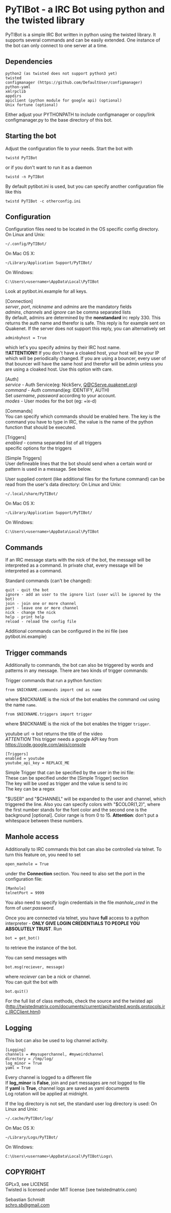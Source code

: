 PyTIBot - a IRC Bot using python and the twisted library
========================================================
PyTIBot is a simple IRC Bot written in python using the twisted library.
It supports several commands and can be easily extended. One instance of the
bot can only connect to one server at a time.


Dependencies
------------
```
python2 (as twisted does not support python3 yet)
twisted
configmanager (https://github.com/DefaultUser/configmanager)
python-yaml
xmlrpclib
appdirs
apiclient (python module for google api) (optional)
Unix fortune (optional)
```

Either adjust your PYTHONPATH to include configmanager or copy/link
configmanager.py to the base directory of this bot.

Starting the bot
----------------
Adjust the configuration file to your needs.
Start the bot with
```
twistd PyTIBot
```
or if you don't want to run it as a daemon
```
twistd -n PyTIBot
```
By default pytibot.ini is used, but you can specify another configuration
file like this
```
twistd PyTIBot -c otherconfig.ini
```


Configuration
-------------
Configuration files need to be located in the OS specific config directory.
On Linux and Unix:
```
~/.config/PyTIBot/
```
On Mac OS X:
```
~/Library/Application Support/PyTIBot/
```
On Windows:
```
C:\Users\<username>\AppData\Local\PyTIBot
```

Look at pytibot.ini.example for all keys.

[Connection]<br/>
*server*, *port*, *nickname* and *admins* are the mandatory fields<br/>
*admins*, *channels* and *ignore* can be comma separated lists<br/>
By default, admins are determined by the **nonstandard** irc reply 330. This
returns the auth name and therefor is safe. This reply is for example sent on
Quakenet. If the server does not support this reply, you can alternatively set
```
adminbyhost = True
```
which let's you specify admins by their IRC host name.<br/>
**!!ATTENTION!!**
If you don't have a cloaked host, your host will be your IP which will be
periodically changed. If you are using a bouncer, every user of that bouncer
will have the same host and therefor will be admin unless you are using a
cloaked host. Use this option with care.

[Auth]<br/>
*service* - Auth Service(eg: NickServ, Q@CServe.quakenet.org)<br/>
*command* - Auth command(eg: IDENTIFY, AUTH)<br/>
Set *username*, *password* according to your account.<br/>
*modes* - User modes for the bot (eg: +ix-d)

[Commands]<br/>
You can specify which commands should be enabled here.
The key is the command you have to type in IRC, the value is the name of the
python function that should be executed.

[Triggers]<br/>
*enabled* - comma separated list of all triggers<br/>
specific options for the triggers

[Simple Triggers]<br/>
User defineable lines that the bot should send when a certain word or pattern
is used in a message. See below.

User supplied content (like additional files for the fortune command) can be read
from the user's data directory:
On Linux and Unix:
```
~/.local/share/PyTIBot/
```
On Mac OS X:
```
~/Library/Application Support/PyTIBot/
```
On Windows:
```
C:\Users\<username>\AppData\Local\PyTIBot
```


Commands
--------
If an IRC message starts with the nick of the bot, the message will be
interpreted as a command. In private chat, every message will be interpreted
as a command.

Standard commands (can't be changed):
```
quit - quit the bot
ignore - add an user to the ignore list (user will be ignored by the bot)
join - join one or more channel
part - leave one or more channel
nick - change the nick
help - print help
reload - reload the config file
```

Additional commands can be configured in the ini file (see pytibot.ini.example)


Trigger commands
----------------
Additionally to commands, the bot can also be triggered by words and patterns
in any message. There are two kinds of trigger commands:

Trigger commands that run a python function:<br/>
```
from $NICKNAME.commands import cmd as name
```
where $NICKNAME is the nick of the bot enables the command `cmd` using the name `name`.

```
from $NICKNAME.triggers import trigger
```
where $NICKNAME is the nick of the bot enables the trigger `trigger`.

youtube url -> bot returns the title of the video<br/>
*ATTENTION* This trigger needs a google API key from https://code.google.com/apis/console
```
[Triggers]
enabled = youtube
youtube_api_key = REPLACE_ME
```

Simple Trigger that can be specified by the user in the ini file:<br/>
These can be specified under the [Simple Trigger] section<br/>
The key will be used as trigger and the value is send to irc<br/>
The key can be a regex

"$USER" and "$CHANNEL" will be expanded to the user and channel, which triggered
the line. Also you can specify colors with "$COLOR(1,2)", where the first number
stands for the font color and the second one is the background [optional]. Color
range is from 0 to 15.
**Attention**: don't put a whitespace between these numbers.


Manhole access
-------------
Additionally to IRC commands this bot can also be controlled via telnet.
To turn this feature on, you need to set
```
open_manhole = True
```
under the **Connection** section. You need to also set the port in the configuration file:
```
[Manhole]
telnetPort = 9999
```
You also need to specify login credentials in the file *manhole_cred* in the form of *user:password*.

Once you are connected via telnet, you have **full** access to a python interpreter -
**ONLY GIVE LOGIN CREDENTIALS TO PEOPLE YOU ABSOLUTELY TRUST**. Run
```
bot = get_bot()
```
to retrieve the instance of the bot.

You can send messages with
```
bot.msg(reciever, message)
```
where *reciever* can be a nick or channel.<br/>
You can quit the bot with
```
bot.quit()
```
For the full list of class methods, check the source and the twisted api
(http://twistedmatrix.com/documents/current/api/twisted.words.protocols.irc.IRCClient.html)


Logging
-------
This bot can also be used to log channel activity.
```
[Logging]
channels = #mysuperchannel, #myweirdchannel
directory = /tmp/log/
log_minor = True
yaml = True
```
Every channel is logged to a different file<br/>
If **log_minor** is **False**, join and part messages are not logged to file<br/>
If **yaml** is **True**, channel logs are saved as yaml documents<br/>
Log rotation will be applied at midnight.

If the log directory is not set, the standard user log directory is used:
On Linux and Unix:
```
~/.cache/PyTIBot/log/
```
On Mac OS X:
```
~/Library/Logs/PyTIBot/
```
On Windows:
```
C:\Users\<username>\AppData\Local\PyTIBot\Logs\
```


COPYRIGHT
---------
GPLv3, see LICENSE<br/>
Twisted is licensed under MIT license (see twistedmatrix.com)

Sebastian Schmidt<br/>
schro.sb@gmail.com
